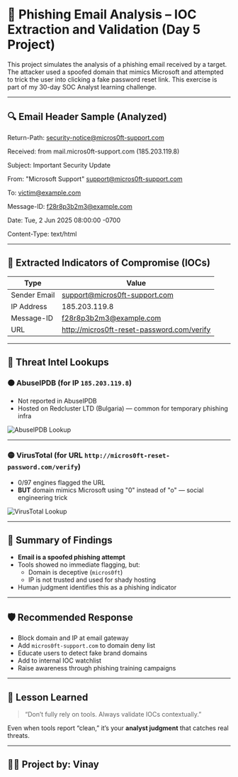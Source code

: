 # 📧 Phishing Email Analysis – IOC Extraction and Validation (Day 5 Project)

This project simulates the analysis of a phishing email received by a target. The attacker used a spoofed domain that mimics Microsoft and attempted to trick the user into clicking a fake password reset link. This exercise is part of my 30-day SOC Analyst learning challenge.

---

## 🔍 Email Header Sample (Analyzed)

Return-Path: security-notice@micros0ft-support.com  

Received: from mail.micros0ft-support.com (185.203.119.8)
  
Subject: Important Security Update  

From: "Microsoft Support" support@micros0ft-support.com 

To: victim@example.com  

Message-ID: f28r8p3b2m3@example.com 

Date: Tue, 2 Jun 2025 08:00:00 -0700 

Content-Type: text/html 

---

## 🧠 Extracted Indicators of Compromise (IOCs)

| Type          | Value                                        |
|---------------|----------------------------------------------|
| Sender Email  | support@micros0ft-support.com                |
| IP Address    | 185.203.119.8                                |
| Message-ID    | f28r8p3b2m3@example.com                      |
| URL           | http://micros0ft-reset-password.com/verify   |

---

## 🔎 Threat Intel Lookups

### 🟠 AbuseIPDB (for IP `185.203.119.8`)
- Not reported in AbuseIPDB
- Hosted on Redcluster LTD (Bulgaria) — common for temporary phishing infra

![AbuseIPDB Lookup](screenshots/abuseipdb_lookup.png)

---

### 🟡 VirusTotal (for URL `http://micros0ft-reset-password.com/verify`)
- 0/97 engines flagged the URL
- **BUT** domain mimics Microsoft using "0" instead of "o" — social engineering trick

![VirusTotal Lookup](screenshots/virustotal_url_check.png)

---

## 📑 Summary of Findings

- **Email is a spoofed phishing attempt**
- Tools showed no immediate flagging, but:
  - Domain is deceptive (`micros0ft`)
  - IP is not trusted and used for shady hosting
- Human judgment identifies this as a phishing indicator

---

## 🛡 Recommended Response

- Block domain and IP at email gateway
- Add `micros0ft-support.com` to domain deny list
- Educate users to detect fake brand domains
- Add to internal IOC watchlist
- Raise awareness through phishing training campaigns

---

## 🧠 Lesson Learned

> “Don’t fully rely on tools. Always validate IOCs contextually.”

Even when tools report “clean,” it’s your **analyst judgment** that catches real threats.

---

## 👨‍💻 Project by: Vinay 

